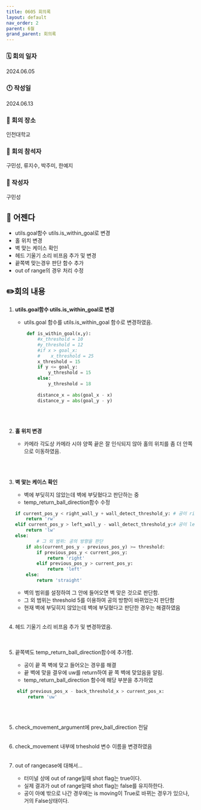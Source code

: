 ```yaml
---
title: 0605 회의록
layout: default
nav_order: 2
parent: 6월
grand_parent: 회의록
---
```


### 🗓️ 회의 일자

2024.06.05

### 🕛 작성일

2024.06.13

### 🚩 회의 장소

인천대학교

### 🤝 회의 참석자

구민성, 류지수, 박주미, 한예지

### 🙎 작성자

구민성

## 📣 어젠다

- utils.goal함수 utils.is_within_goal로 변경
- 홀 위치 변경
- 벽 맞는 케이스 확인
- 헤드 기울기 소리 비프음 추가 및 변경
- 끝쪽벽 맞는경우 판단 함수 추가
- out of range의 경우 처리 수정

## ✏️회의 내용

1. **utils.goal함수 utils.is_within_goal로 변경**

   - utils.goal 함수를 utils.is_within_goal 함수로 변경하였음.
     ```python
      def is_within_goal(x,y):
          #x_threshold = 10
          #y_threshold = 12
          #if x > goal_x:
          #    x_threshold = 25
          x_threshold = 15
          if y <= goal_y:
              y_threshold = 15
          else:
              y_threshold = 18
      
          distance_x = abs(goal_x - x)
          distance_y = abs(goal_y - y)

      ```
    <br/><br/>

2. **홀 위치 변경**
   - 카메라 각도상 카메라 시야 양쪽 끝은 잘 인식되지 않아 홀의 위치를 좀 더 안쪽으로 이동하였음.

     <br/><br/>
3. **벽 맟는 케이스 확인**
    - 벽에 부딪히지 않았는데 벽에 부딪혔다고 판단하는 중
    - temp_return_ball_direction함수 수정
    ```python
    if current_pos_y < right_wall_y + wall_detect_threshold_y: # 공이 right 벽 근처에 있을 때 
        return 'rw'
    elif current_pos_y > left_wall_y - wall_detect_threshold_y:# 공이 left 벽 근처에 있을 때 
        return 'lw'
    else: 
            # 그 외 범위: 공의 방향을 판단
        if abs(current_pos_y - previous_pos_y) >= threshold:
            if previous_pos_y < current_pos_y:
                return 'right'
            elif previous_pos_y > current_pos_y:
                return 'left'
        else:
            return 'straight'

      ```
    - 벽의 범위를 설정하여 그 안에 들어오면 벽 맞은 것으로 판단함.
    - 그 외 범위는 threshold 5를 이용하여 공의 방향이 바뀌었는지 판단함
    - 현재 벽에 부딪히지 않았는데 벽에 부딪혔다고 판단한 경우는 해결하였음
     <br/><br/>

4. 헤드 기울기 소리 비프음 추가 및 변경하였음.     
<br/><br/>

5. 끝쪽벽도 temp_return_ball_direction함수에 추가함.
    - 공이 끝 쪽 벽에 맞고 들어오는 경우를 해결
    - 끝 벽에 맞을 결우에 uw를 return하여 끝 쪽 벽에 맞았음을 알림.
    - temp_return_ball_direction 함수에 해당 부분을 추가하였
```python
    elif previous_pos_x - back_threshold_x > current_pos_x: 
        return 'uw'
```
<br/><br/>
     

5. check_movement_argument에 prev_ball_direction 전달
<br/><br/>

7. check_movement 내부에 trheshold 변수 이름을 변경하였음
<br/><br/>

8. out of rangecase에 대해서...
    - 터미널 상에 out of range일때 shot flag는 true이다.
    - 실제 결과가 out of range일때 shot flag는 false를 유지하한다.
    - 공이 아예 밖으로 나간 경우에는 is moving이 True로 바뀌는 경우가 있으나, 거의 False상태이다.
     
<br/><br/>
